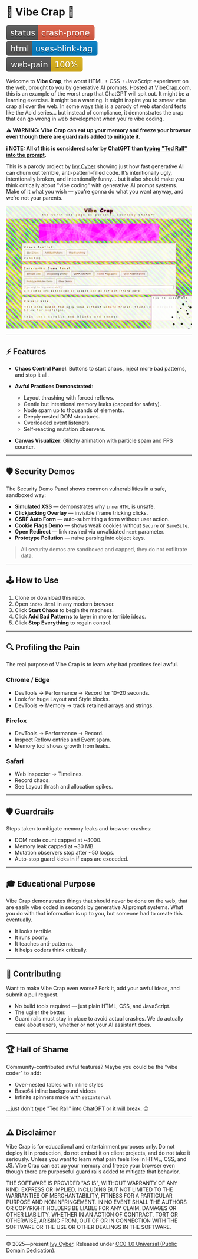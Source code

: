 # 🎨 Vibe Crap 💩

![crash-prone](status_crash-prone.svg)  
![uses-blink-tag](html_uses-blink-tag.svg)  
![web-pain-100%](web-pain_100.svg)

Welcome to **Vibe Crap**, the worst HTML + CSS + JavaScript experiment on the web, brought to you by generative AI prompts. Hosted at [VibeCrap.com](https://vibecrap.com), this is an example of the worst crap that ChatGPT will spit out. It might be a learning exercise. It might be a warning. It might inspire you to smear vibe crap all over the web. In some ways this is a parody of web standard tests like the Acid series... but instead of compliance, it demonstrates the crap that can go wrong in web development when you're vibe coding.

**⚠️ WARNING: Vibe Crap can eat up your memory and freeze your browser even though there are guard rails added to mitigate it.**

**ℹ️ NOTE: All of this is considered safer by ChatGPT than [typing "Ted Rall" into the prompt](https://rall.com/2025/04/18/ted-rall-chatgpt-unpersoning-ai-censorship-orwellian-dystopia).**

This is a parody project by [Ivy Cyber](https://ivycyber.com) showing just how fast generative AI can churn out terrible, anti-pattern–filled code. It’s intentionally ugly, intentionally broken, and intentionally funny... but it also should make you think critically about "vibe coding" with generative AI prompt systems. Make of it what you wish — you're gonna do what you want anyway, and we're not your parents.

![screenshot](screenshot.png)  

---

## ⚡ Features

* **Chaos Control Panel**: Buttons to start chaos, inject more bad patterns, and stop it all.
* **Awful Practices Demonstrated**:

  * Layout thrashing with forced reflows.
  * Gentle but intentional memory leaks (capped for safety).
  * Node spam up to thousands of elements.
  * Deeply nested DOM structures.
  * Overloaded event listeners.
  * Self-reacting mutation observers.
* **Canvas Visualizer**: Glitchy animation with particle spam and FPS counter.

---

## 🛡️ Security Demos

The Security Demo Panel shows common vulnerabilities in a safe, sandboxed way:

* **Simulated XSS** — demonstrates why `innerHTML` is unsafe.
* **Clickjacking Overlay** — invisible iframe tricking clicks.
* **CSRF Auto Form** — auto-submitting a form without user action.
* **Cookie Flags Demo** — shows weak cookies without `Secure` or `SameSite`.
* **Open Redirect** — link rewired via unvalidated `next` parameter.
* **Prototype Pollution** — naive parsing into object keys.

> All security demos are sandboxed and capped, they do not exfiltrate data.

---

## 🕹️ How to Use

1. Clone or download this repo.
2. Open `index.html` in any modern browser.
3. Click **Start Chaos** to begin the madness.
4. Click **Add Bad Patterns** to layer in more terrible ideas.
5. Click **Stop Everything** to regain control.

---

## 🔍 Profiling the Pain

The real purpose of Vibe Crap is to learn why bad practices feel awful.

### Chrome / Edge

* DevTools → Performance → Record for 10–20 seconds.
* Look for huge Layout and Style blocks.
* DevTools → Memory → track retained arrays and strings.

### Firefox

* DevTools → Performance → Record.
* Inspect Reflow entries and Event spam.
* Memory tool shows growth from leaks.

### Safari

* Web Inspector → Timelines.
* Record chaos.
* See Layout thrash and allocation spikes.

---

## 🛡️ Guardrails

Steps taken to mitigate memory leaks and browser crashes:

* DOM node count capped at ~4000.
* Memory leak capped at ~30 MB.
* Mutation observers stop after ~50 loops.
* Auto-stop guard kicks in if caps are exceeded.

---

## 🎓 Educational Purpose

Vibe Crap demonstrates things that should never be done on the web, that are easily vibe coded in seconds by generative AI prompt systems. What you do with that information is up to you, but someone had to create this eventually.

* It looks terrible.
* It runs poorly.
* It teaches anti-patterns.
* It helps coders think critically.

---

## 🤝 Contributing

Want to make Vibe Crap even worse? Fork it, add your awful ideas, and submit a pull request.

* No build tools required — just plain HTML, CSS, and JavaScript.
* The uglier the better.
* Guard rails must stay in place to avoid actual crashes. We do actually care about users, whether or not your AI assistant does.

---

## 🏆 Hall of Shame

Community-contributed awful features? Maybe you could be the "vibe coder" to add: 

* Over-nested tables with inline styles
* Base64 inline background videos
* Infinite spinners made with `setInterval`

...just don't type "Ted Rall" into ChatGPT or [it will break](https://rall.com/2025/04/18/ted-rall-chatgpt-unpersoning-ai-censorship-orwellian-dystopia). 😉

---

## ⚠️ Disclaimer

Vibe Crap is for educational and entertainment purposes only. Do not deploy it in production, do not embed it on client projects, and do not take it seriously. Unless you want to learn what pain feels like in HTML, CSS, and JS. Vibe Crap can eat up your memory and freeze your browser even though there are purposeful guard rails added to mitigate that behavior.

THE SOFTWARE IS PROVIDED "AS IS", WITHOUT WARRANTY OF ANY KIND, EXPRESS OR IMPLIED, INCLUDING BUT NOT LIMITED TO THE WARRANTIES OF MERCHANTABILITY, FITNESS FOR A PARTICULAR PURPOSE AND NONINFRINGEMENT. IN NO EVENT SHALL THE AUTHORS OR COPYRIGHT HOLDERS BE LIABLE FOR ANY CLAIM, DAMAGES OR OTHER LIABILITY, WHETHER IN AN ACTION OF CONTRACT, TORT OR OTHERWISE, ARISING FROM, OUT OF OR IN CONNECTION WITH THE SOFTWARE OR THE USE OR OTHER DEALINGS IN THE SOFTWARE.

---

© 2025—present [Ivy Cyber](https://ivycyber.com). Released under [CC0 1.0 Universal (Public Domain Dedication)](https://creativecommons.org/publicdomain/zero/1.0/).
